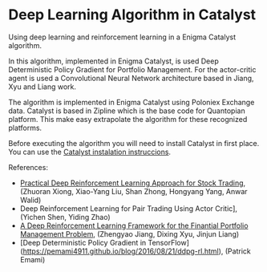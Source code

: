 # Deep Learning Algorithm in Catalyst
Using deep learning and reinforcement learning in a Enigma Catalyst algorithm.

In this algorithm, implemented in Enigma Catalyst, is used Deep Deterministic Policy Gradient for Portfolio Management. 
For the actor-critic agent is used a Convolutional Neural Network architecture based in Jiang, Xyu and Liang work.

The algorithm is implemented in Enigma Catalyst using Poloniex Exchange data. Catalyst is based in Zipline which is the base code for Quantopian platform. This make easy extrapolate the algorithm for these recognized platforms.

Before executing the algorithm you will need to install Catalyst in first place. You can use the [Catalyst instalation instruccions](https://enigma.co/catalyst/install.html).

References:
- [Practical Deep Reinforcement Learning Approach for Stock Trading](https://arxiv.org/abs/1811.07522), (Zhuoran Xiong, Xiao-Yang Liu, Shan Zhong, Hongyang Yang, Anwar Walid)
- Deep Reinforcement Learning for Pair Trading Using Actor Critic], (Yichen Shen, Yiding Zhao)
- [A Deep Reinforcement Learning Framework for the Finantial Portfolio Management Problem](https://arxiv.org/abs/1706.10059), (Zhengyao Jiang, Dixing Xyu, Jinjun Liang)
- [Deep Deterministic Policy Gradient in TensorFlow] (https://pemami4911.github.io/blog/2016/08/21/ddpg-rl.html), (Patrick Emami)
